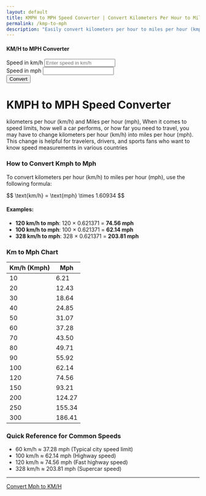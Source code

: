 ```yaml
---
layout: default
title: KMPH to MPH Speed Converter | Convert Kilometers Per Hour to Miles Per Hour 
permalink: /kmp-to-mph
description: "Easily convert kilometers per hour to miles per hour (kmp to mph) with our free tool. Check out conversion tables and learn about other speed units today!"
---
```

<div class="container d-flex justify-content-center align-items-center full-height">
        <div class="col-12 col-sm-8 col-md-6 col-lg-4">
            <div class="card shadow-lg">
                <div class="card-body">
                    <h4 class="card-title text-center mb-4">KM/H to MPH Converter</h4>
                    <form id="converterForm">
                        <div class="mb-3">
                            <label for="kmInput" class="form-label">Speed in km/h</label>
                            <input type="number" class="form-control" id="kmInput" placeholder="Enter speed in km/h" required>
                        </div>
                        <div class="mb-3">
                            <label for="mileOutput" class="form-label">Speed in mph</label>
                            <input type="text" class="form-control" id="mileOutput" readonly>
                        </div>
                        <button type="button" class="btn btn-primary w-100" onclick="convertSpeed()">Convert</button>
                    </form>
                </div>
            </div>
        </div>
    </div>
<h1>KMPH to MPH Speed Converter</h1>
<p>kilometers per hour (km/h) and Miles per hour (mph), When it comes to speed limits, how well a car performs, or how far you need to travel, you may have to change kilometers per hour (km/h) into miles per hour (mph). This change is helpful for travelers, drivers, and sports fans who want to know speed measurements in various countries</p>

<h3>How to Convert Kmph to Mph</h3>
<p>To convert kilometers per hour (km/h) to miles per hour (mph), use the following formula:</p> 
<!-- Formula -->
<p class="display-4"> $$ \text{km/h} = \text{mph} \times 1.60934 $$  </p>
   
<h4>Examples:</h4>
<ul>
<li><strong>120 km/h to mph</strong>: 120 × 0.621371 = <strong>74.56 mph</strong></li>
<li><strong>100 km/h to mph</strong>: 100 × 0.621371 = <strong>62.14 mph</strong></li>
<li><strong>328 km/h to mph</strong>: 328 × 0.621371 = <strong>203.81 mph</strong></li>
</ul>

<h3>Km to Mph Chart</h3>
<div class="table-responsive">
<table class="table table-bordered table-striped text-center">
 <thead class="table-primary  "><tr><th>Km/h (Kmph)</th><th>Mph</th></tr></thead>
<tbody>
<tr><td>10</td><td>6.21</td></tr>
<tr><td>20</td><td>12.43</td></tr>
<tr><td>30</td><td>18.64</td></tr>
<tr><td>40</td><td>24.85</td></tr>
<tr><td>50</td><td>31.07</td></tr>
<tr><td>60</td><td>37.28</td></tr>
<tr><td>70</td><td>43.50</td></tr>
<tr><td>80</td><td>49.71</td></tr>
<tr><td>90</td><td>55.92</td></tr>
<tr><td>100</td><td>62.14</td></tr>
<tr><td>120</td><td>74.56</td></tr>
<tr><td>150</td><td>93.21</td></tr>
<tr><td>200</td><td>124.27</td></tr>
<tr><td>250</td><td>155.34</td></tr>
<tr><td>300</td><td>186.41</td></tr>
</tbody>
</table>
</div>

<h3>Quick Reference for Common Speeds</h3>
<ul><li>60 km/h ≈ 37.28 mph (Typical city speed limit)</li><li>100 km/h ≈ 62.14 mph (Highway speed)</li><li>120 km/h ≈ 74.56 mph (Fast highway speed)</li><li>328 km/h ≈ 203.81 mph (Supercar speed)</li></ul>  

<hr>
<a href="/mph-to-kmph" class="btn btn-success w-30">Convert Mph to KM/H</a>


<script src="{{ '/assets/js/kmp-mph.js' | relative_url }}"></script>
<!-- math formula script -->
<script type="text/javascript" async src="https://polyfill.io/v3/polyfill.min.js?features=es6"> </script>
<script type="text/javascript" async  id="MathJax-script" src="https://cdn.jsdelivr.net/npm/mathjax@3/es5/tex-mml-chtml.js"></script>  
